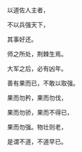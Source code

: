 以道佐人主者，

不以兵强天下，

其事好还。

师之所处，荆棘生焉。

大军之后，必有凶年。

善有果而已，不敢以取强。

果而勿矜，果而勿伐，

果而勿骄，果而不得已，

果而勿强。物壮则老，

是谓不道，不道早已。
